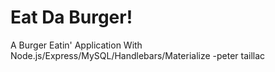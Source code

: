 # Eat Da Burger!
A Burger Eatin' Application With Node.js/Express/MySQL/Handlebars/Materialize
-peter taillac



